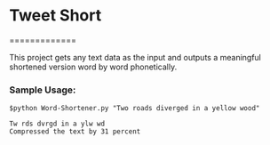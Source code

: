 # Tweet Short
=============

This project gets any text data as the input and outputs a meaningful shortened version word by word phonetically.

### Sample Usage:

```
$python Word-Shortener.py "Two roads diverged in a yellow wood"

Tw rds dvrgd in a ylw wd
Compressed the text by 31 percent
```
